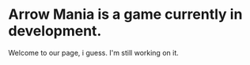 # Arrow Mania is a game currently in development.
Welcome to our page, i guess.
I'm still working on it.
